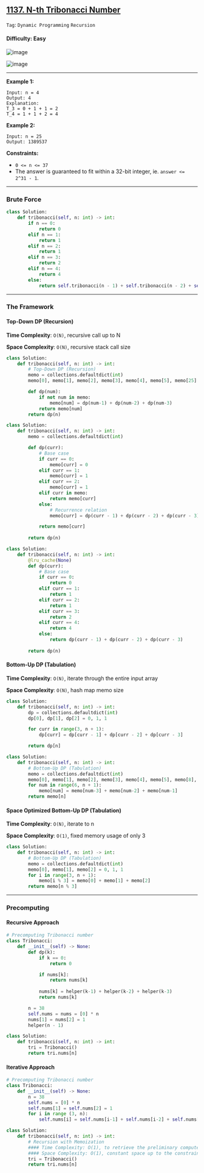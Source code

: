 ## [1137. N-th Tribonacci Number](https://leetcode.com/problems/n-th-tribonacci-number)

```Tag```: ```Dynamic Programming``` ```Recursion```

#### Difficulty: Easy

![image](https://user-images.githubusercontent.com/35042430/218800745-28d757a5-ebbd-4e37-acd9-47e5e4d0e9df.png)

![image](https://user-images.githubusercontent.com/35042430/218800779-f7e4a449-9356-4d98-844b-3126740052ab.png)

---

__Example 1:__
```
Input: n = 4
Output: 4
Explanation:
T_3 = 0 + 1 + 1 = 2
T_4 = 1 + 1 + 2 = 4
```

__Example 2:__
```
Input: n = 25
Output: 1389537
```

__Constraints:__

- ```0 <= n <= 37```
- The answer is guaranteed to fit within a 32-bit integer, ie. ```answer <= 2^31 - 1```.

---

### Brute Force

```Python
class Solution:
    def tribonacci(self, n: int) -> int:
        if n == 0:
            return 0
        elif n == 1:
            return 1
        elif n == 2:
            return 1
        elif n == 3:
            return 2
        elif n == 4:
            return 4
        else:
            return self.tribonacci(n - 1) + self.tribonacci(n - 2) + self.tribonacci(n - 3)
```

---

### The Framework

#### Top-Down DP (Recursion)

__Time Complexity__: ```O(N)```, recursive call up to N

__Space Complexity__: ```O(N)```, recursive stack call size

```Python
class Solution:
    def tribonacci(self, n: int) -> int:
        # Top-Down DP (Recursion)
        memo = collections.defaultdict(int)
        memo[0], memo[1], memo[2], memo[3], memo[4], memo[5], memo[25] = 0, 1, 1, 2, 4, 7, 1389537

        def dp(num):
            if not num in memo:
                memo[num] = dp(num-1) + dp(num-2) + dp(num-3)
            return memo[num]
        return dp(n)
```

```Python
class Solution:
    def tribonacci(self, n: int) -> int:
        memo = collections.defaultdict(int)

        def dp(curr):
            # Base case
            if curr == 0:
                memo[curr] = 0
            elif curr == 1:
                memo[curr] = 1
            elif curr == 2:
                memo[curr] = 1
            elif curr in memo:
                return memo[curr]
            else:
                # Recurrence relation
                memo[curr] = dp(curr - 1) + dp(curr - 2) + dp(curr - 3)

            return memo[curr]
        
        return dp(n)
```

```Python
class Solution:
    def tribonacci(self, n: int) -> int:
        @lru_cache(None)
        def dp(curr):
            # Base case
            if curr == 0:
                return 0
            elif curr == 1:
                return 1
            elif curr == 2:
                return 1
            elif curr == 3:
                return 2
            elif curr == 4:
                return 4
            else:
                return dp(curr - 1) + dp(curr - 2) + dp(curr - 3)
            
        return dp(n)
```

#### Bottom-Up DP (Tabulation)

__Time Complexity__: ```O(N)```, iterate through the entire input array

__Space Complexity__: ```O(N)```, hash map memo size

```Python
class Solution:
    def tribonacci(self, n: int) -> int:
        dp = collections.defaultdict(int)
        dp[0], dp[1], dp[2] = 0, 1, 1

        for curr in range(3, n + 1):
            dp[curr] = dp[curr - 1] + dp[curr - 2] + dp[curr - 3]            

        return dp[n]
```

```Python
class Solution:
    def tribonacci(self, n: int) -> int:
        # Bottom-Up DP (Tabulation)
        memo = collections.defaultdict(int)
        memo[0], memo[1], memo[2], memo[3], memo[4], memo[5], memo[8], memo[25] = 0, 1, 1, 2, 4, 7, 44, 1389537
        for num in range(6, n + 1):
            memo[num] = memo[num-3] + memo[num-2] + memo[num-1]
        return memo[n]
```


#### Space Optimized Bottom-Up DP (Tabulation)

__Time Complexity__: ```O(N)```, iterate to n

__Space Complexity__: ```O(1)```, fixed memory usage of only 3

```Python
class Solution:
    def tribonacci(self, n: int) -> int:
        # Bottom-Up DP (Tabulation)
        memo = collections.defaultdict(int)
        memo[0], memo[1], memo[2] = 0, 1, 1
        for i in range(3, n + 1):
            memo[i % 3] = memo[0] + memo[1] + memo[2]
        return memo[n % 3]
```

---

### Precomputing

#### Recursive Approach

```Python
# Precomputing Tribonacci number
class Tribonacci:
    def __init__(self) -> None:
        def dp(k):
            if k == 0:
                return 0

            if nums[k]:
                return nums[k]
                
            nums[k] = helper(k-1) + helper(k-2) + helper(k-3)
            return nums[k]

        n = 38
        self.nums = nums = [0] * n
        nums[1] = nums[2] = 1
        helper(n - 1)

class Solution:
    def tribonacci(self, n: int) -> int:
        tri = Tribonacci()
        return tri.nums[n]
```

#### Iterative Approach

```Python
# Precomputing Tribonacci number
class Tribonacci:
    def __init__(self) -> None:
        n = 38
        self.nums = [0] * n
        self.nums[1] = self.nums[2] = 1
        for i in range (3, n):
            self.nums[i] = self.nums[i-1] + self.nums[i-2] + self.nums[i-3]

class Solution:
    def tribonacci(self, n: int) -> int:
        # Recursion with Memoization
        #### Time Complexity: O(1), to retrieve the preliminary computed Tribonacci number
        #### Space Complexity: O(1), constant space up to the constraint
        tri = Tribonacci()
        return tri.nums[n]
```
